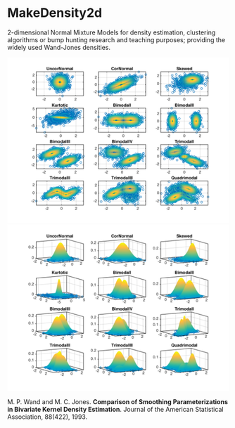MakeDensity2d
=============

2-dimensional Normal Mixture Models for density estimation, clustering algorithms or bump hunting research and teaching purposes; providing the widely used Wand-Jones densities.

<img src="fig/Densities2d.png" width="1200" /><img src="fig/Densities3d.png" width="1200" />

<a id="WandJones"/> M. P. Wand and M. C. Jones. **Comparison of Smoothing Parameterizations in Bivariate Kernel Density Estimation**. Journal of the American Statistical Association, 88(422), 1993.
